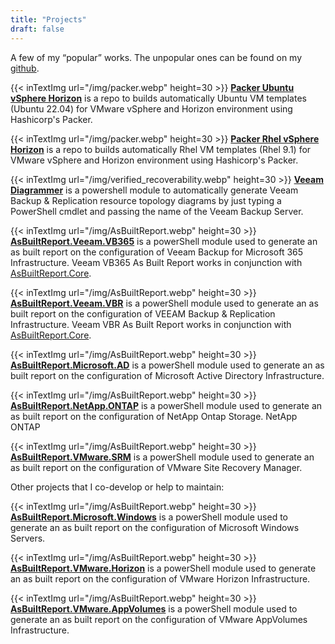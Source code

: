 ```yaml
---
title: "Projects"
draft: false
---
```


A few of my “popular” works. The unpopular ones can be found on my [github](https://github.com/rebelinux).

{{< inTextImg url="/img/packer.webp" height=30 >}}
**[Packer Ubuntu vSphere Horizon](https://github.com/rebelinux/packer-ubuntu-vsphere-horizon-iso)** is a repo to builds automatically Ubuntu VM templates (Ubuntu 22.04) for VMware vSphere and Horizon environment using Hashicorp's Packer.

{{< inTextImg url="/img/packer.webp" height=30 >}}
**[Packer Rhel vSphere Horizon](https://github.com/rebelinux/packer-rhel-vsphere-horizon-iso)** is a repo to builds automatically Rhel VM templates (Rhel 9.1) for VMware vSphere and Horizon environment using Hashicorp's Packer.

{{< inTextImg url="/img/verified_recoverability.webp" height=30 >}}
**[Veeam Diagrammer](https://github.com/rebelinux/Veeam.Diagrammer)** is a powershell module to automatically generate Veeam Backup & Replication resource topology diagrams by just typing a PowerShell cmdlet and passing the name of the Veeam Backup Server.

{{< inTextImg url="/img/AsBuiltReport.webp" height=30 >}}
**[AsBuiltReport.Veeam.VB365](https://github.com/AsBuiltReport/AsBuiltReport.Veeam.VB365)** is a powerShell module used to generate an as built report on the configuration of Veeam Backup for Microsoft 365 Infrastructure. Veeam VB365 As Built Report works in conjunction with [AsBuiltReport.Core](https://github.com/AsBuiltReport/AsBuiltReport.Core).

{{< inTextImg url="/img/AsBuiltReport.webp" height=30 >}}
**[AsBuiltReport.Veeam.VBR](https://github.com/AsBuiltReport/AsBuiltReport.Veeam.VBR)** is a powerShell module used to generate an as built report on the configuration of VEEAM Backup & Replication Infrastructure. Veeam VBR As Built Report works in conjunction with [AsBuiltReport.Core](https://github.com/AsBuiltReport/AsBuiltReport.Core).

{{< inTextImg url="/img/AsBuiltReport.webp" height=30 >}}
**[AsBuiltReport.Microsoft.AD](https://github.com/AsBuiltReport/AsBuiltReport.Microsoft.AD)** is a powerShell module used to generate an as built report on the configuration of Microsoft Active Directory Infrastructure.

{{< inTextImg url="/img/AsBuiltReport.webp" height=30 >}}
**[AsBuiltReport.NetApp.ONTAP](https://github.com/AsBuiltReport/AsBuiltReport.NetApp.ONTAP)** is a powerShell module used to generate an as built report on the configuration of NetApp Ontap Storage. NetApp ONTAP

{{< inTextImg url="/img/AsBuiltReport.webp" height=30 >}}
**[AsBuiltReport.VMware.SRM](https://github.com/AsBuiltReport/AsBuiltReport.VMware.SRM)** is a powerShell module used to generate an as built report on the configuration of VMware Site Recovery Manager.

Other projects that I co-develop or help to maintain:

{{< inTextImg url="/img/AsBuiltReport.webp" height=30 >}}
**[AsBuiltReport.Microsoft.Windows](https://github.com/AsBuiltReport/AsBuiltReport.Microsoft.Windows)** is a powerShell module used to generate an as built report on the configuration of Microsoft Windows Servers.

{{< inTextImg url="/img/AsBuiltReport.webp" height=30 >}}
**[AsBuiltReport.VMware.Horizon](https://github.com/AsBuiltReport/AsBuiltReport.VMware.Horizon)** is a powerShell module used to generate an as built report on the configuration of VMware Horizon Infrastructure.

{{< inTextImg url="/img/AsBuiltReport.webp" height=30 >}}
**[AsBuiltReport.VMware.AppVolumes](https://github.com/AsBuiltReport/AsBuiltReport.VMware.AppVolumes)** is a powerShell module used to generate an as built report on the configuration of VMware AppVolumes Infrastructure.
